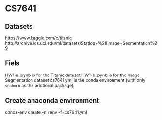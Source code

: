 # CS7641

## Datasets
https://www.kaggle.com/c/titanic
http://archive.ics.uci.edu/ml/datasets/Statlog+%28Image+Segmentation%29

## Fiels
HW1-a.ipynb is for the Titanic dataset
HW1-b.ipynb is for the Image Segmentation dataset
cs7641.yml is the conda environment (with only `seaborn` as the addtional package)

## Create anaconda environment
conda-env create -n venv -f=cs7641.yml